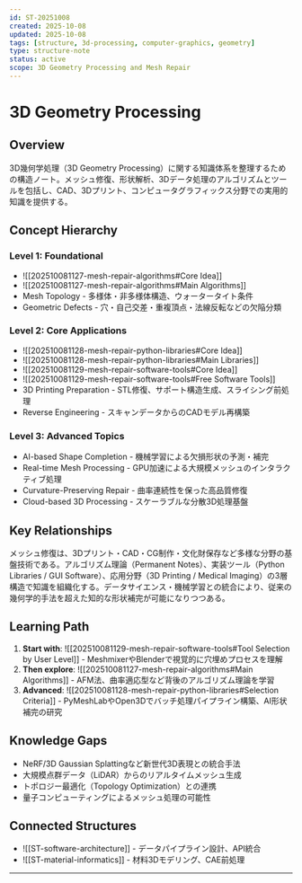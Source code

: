 ```yaml
---
id: ST-20251008
created: 2025-10-08
updated: 2025-10-08
tags: [structure, 3d-processing, computer-graphics, geometry]
type: structure-note
status: active
scope: 3D Geometry Processing and Mesh Repair
---
```


# 3D Geometry Processing

## Overview
3D幾何学処理（3D Geometry Processing）に関する知識体系を整理するための構造ノート。メッシュ修復、形状解析、3Dデータ処理のアルゴリズムとツールを包括し、CAD、3Dプリント、コンピュータグラフィックス分野での実用的知識を提供する。

## Concept Hierarchy

### Level 1: Foundational
- ![[202510081127-mesh-repair-algorithms#Core Idea]]
- ![[202510081127-mesh-repair-algorithms#Main Algorithms]]
- Mesh Topology - 多様体・非多様体構造、ウォータータイト条件
- Geometric Defects - 穴・自己交差・重複頂点・法線反転などの欠陥分類

### Level 2: Core Applications
- ![[202510081128-mesh-repair-python-libraries#Core Idea]]
- ![[202510081128-mesh-repair-python-libraries#Main Libraries]]
- ![[202510081129-mesh-repair-software-tools#Core Idea]]
- ![[202510081129-mesh-repair-software-tools#Free Software Tools]]
- 3D Printing Preparation - STL修復、サポート構造生成、スライシング前処理
- Reverse Engineering - スキャンデータからのCADモデル再構築

### Level 3: Advanced Topics
- AI-based Shape Completion - 機械学習による欠損形状の予測・補完
- Real-time Mesh Processing - GPU加速による大規模メッシュのインタラクティブ処理
- Curvature-Preserving Repair - 曲率連続性を保った高品質修復
- Cloud-based 3D Processing - スケーラブルな分散3D処理基盤

## Key Relationships
メッシュ修復は、3Dプリント・CAD・CG制作・文化財保存など多様な分野の基盤技術である。アルゴリズム理論（Permanent Notes）、実装ツール（Python Libraries / GUI Software）、応用分野（3D Printing / Medical Imaging）の3層構造で知識を組織化する。データサイエンス・機械学習との統合により、従来の幾何学的手法を超えた知的な形状補完が可能になりつつある。

## Learning Path
1. **Start with**: ![[202510081129-mesh-repair-software-tools#Tool Selection by User Level]] - MeshmixerやBlenderで視覚的に穴埋めプロセスを理解
2. **Then explore**: ![[202510081127-mesh-repair-algorithms#Main Algorithms]] - AFM法、曲率適応型など背後のアルゴリズム理論を学習
3. **Advanced**: ![[202510081128-mesh-repair-python-libraries#Selection Criteria]] - PyMeshLabやOpen3Dでバッチ処理パイプライン構築、AI形状補完の研究

## Knowledge Gaps
- NeRF/3D Gaussian Splattingなど新世代3D表現との統合手法
- 大規模点群データ（LiDAR）からのリアルタイムメッシュ生成
- トポロジー最適化（Topology Optimization）との連携
- 量子コンピューティングによるメッシュ処理の可能性

## Connected Structures
- ![[ST-software-architecture]] - データパイプライン設計、API統合
- ![[ST-material-informatics]] - 材料3Dモデリング、CAE前処理

---
